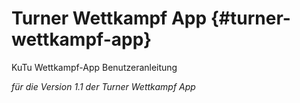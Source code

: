 # Turner Wettkampf App {#turner-wettkampf-app}

KuTu Wettkampf-App Benutzeranleitung

*für die Version 1.1 der Turner Wettkampf App*
